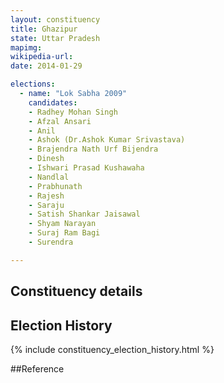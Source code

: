 ```yaml
---
layout: constituency
title: Ghazipur
state: Uttar Pradesh
mapimg: 
wikipedia-url: 
date: 2014-01-29

elections: 
  - name: "Lok Sabha 2009"
    candidates: 
    - Radhey Mohan Singh 
    - Afzal Ansari 
    - Anil 
    - Ashok (Dr.Ashok Kumar Srivastava) 
    - Brajendra Nath Urf Bijendra 
    - Dinesh 
    - Ishwari Prasad Kushawaha 
    - Nandlal 
    - Prabhunath 
    - Rajesh 
    - Saraju 
    - Satish Shankar Jaisawal 
    - Shyam Narayan 
    - Suraj Ram Bagi 
    - Surendra 

---
```

## Constituency details


## Election History
{% include constituency_election_history.html %}

##Reference
